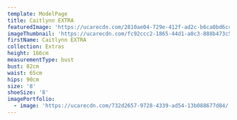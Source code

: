 ```yaml
---
template: ModelPage
title: Caitlynn EXTRA
featuredImage: 'https://ucarecdn.com/2810ae04-729e-412f-ad2c-b6ca0bd6cc25/'
imageThumbnail: 'https://ucarecdn.com/fc92ccc2-1865-44d1-a0c3-888b473c5bff/'
firstName: Caitlynn EXTRA
collection: Extras
height: 166cm
measurementType: bust
bust: 82cm
waist: 65cm
hips: 90cm
size: '8'
shoeSize: '8'
imagePortfolio:
  - image: 'https://ucarecdn.com/732d2657-9728-4339-ad54-13b088677d84/'
---
```


